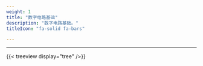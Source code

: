 ```yaml
---
weight: 1
title: "数字电路基础"
description: "数字电路基础。"
titleIcon: "fa-solid fa-bars"

---
```



---

{{< treeview
  display="tree"
/>}}
